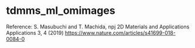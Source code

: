 # tdmms_ml_omimages

Reference:
S. Masubuchi and T. Machida, npj 2D Materials and Applications Applications 3, 4 (2019)
https://www.nature.com/articles/s41699-018-0084-0
